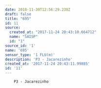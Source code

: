 ```yaml
---
date: 2018-11-30T12:56:29.238Z
draft: false
title: "695"
id: 11
source:
  created_at: "2017-11-24 20:43:10.664712"
  name: "SAISP"
  id: "1"
source_id: '1'
name: '695'
sensor_type: '1 FLU(m)'
description: 'P3 - Jacarezinho'
created_at: '2017-11-24 20:43:11.99885'
id: '11'
---
```

		P3 - Jacarezinho
